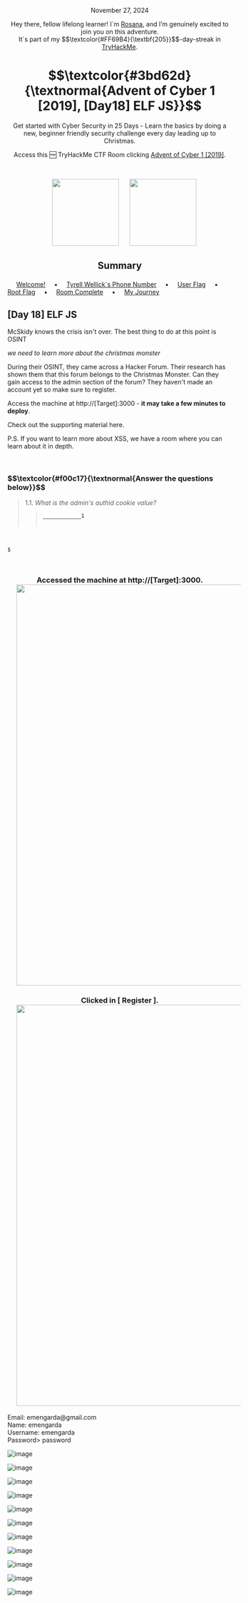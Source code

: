 <p align="center">November 27, 2024</p>
<p align="center">Hey there, fellow lifelong learner! I´m <a href="https://www.linkedin.com/in/rosanafssantos/">Rosana</a>, and I’m genuinely excited to join you on this adventure.<br>
It´s part of my $$\textcolor{#FF69B4}{\textbf{205}}$$-day-streak in  <a href="https://tryhackme.com/r/hacktivities">TryHackMe</a>.</p>

<h1 align="center">
  $$\textcolor{#3bd62d}{\textnormal{Advent of Cyber 1 [2019], [Day18] ELF JS}}$$

</h1>
<p align="center">Get started with Cyber Security in 25 Days - Learn the basics by doing a new, beginner friendly security challenge every day leading up to Christmas.</p>
<p align="center">Access this 🆓 TryHackMe CTF Room clicking <a href="https://tryhackme.com/r/room/25daysofchristmas">Advent of Cyber 1 [2019]</a>.</p><br>
<p align="center">
  <img height="150px" hspace="20" src="https://github.com/user-attachments/assets/f59c6a13-447f-4f2a-ade0-a28bc0f05118">
  <img height="150px" src="https://github.com/user-attachments/assets/7a3dd02f-39d7-4e1e-b64d-e0ec60bdb2f2">

</p>

<h2><p align="center">Summary<a id='0'></a></h2>

&nbsp;&nbsp;&nbsp;&nbsp; [Welcome!](#1) &nbsp;&nbsp;&nbsp;&nbsp;▪️&nbsp;&nbsp;&nbsp;&nbsp; [Tyrell Wellick´s Phone Number](#1.1) &nbsp;&nbsp;&nbsp;&nbsp;▪️&nbsp;&nbsp;&nbsp;&nbsp; [User Flag](#1.2) &nbsp;&nbsp;&nbsp;&nbsp;▪️&nbsp;&nbsp;&nbsp;&nbsp; [Root Flag](#1.3) &nbsp;&nbsp;&nbsp;&nbsp;▪️&nbsp;&nbsp;&nbsp;&nbsp; [Room Complete](#4) &nbsp;&nbsp;&nbsp;&nbsp;▪️&nbsp;&nbsp;&nbsp;&nbsp; [My Journey](#5) &nbsp;&nbsp;&nbsp;&nbsp;


<h2>[Day 18] ELF JS<a id='1'></a></h2>
<p>McSkidy knows the crisis isn't over. The best thing to do at this point is OSINT<br>

<em>we need to learn more about the christmas monster</em><br>

During their OSINT, they came across a Hacker Forum. Their research has shown them that this forum belongs to the Christmas Monster. Can they gain access to the admin section of the forum? They haven't made an account yet so make sure to register.<br>

Access the machine at http://[Target]:3000 - <strong>it may take a few minutes to deploy</strong>.<br>

Check out the supporting material here.<vr>

P.S. If you want to learn more about XSS, we have a room where you can learn about it in depth.</p>

<br>

<h3 align="left"> $$\textcolor{#f00c17}{\textnormal{Answer the questions below}}$$ </h3>

> 1.1. <em>What is the admin's authid cookie value?</em><br><a id='1.1'></a>
>> <code><strong>____________1</strong></code><br><br>

<br>

<pre><code>$  


</code></pre>



<h3 align="center">Accessed the machine at http://[Target]:3000.<br>
                 <img width="900px" hspace="20" src="https://github.com/user-attachments/assets/b06c2908-e0e1-49ec-bb2e-2cd977145df3"> </h3>

<h3 align="center">Clicked in [ Register ].<br>
                 <img width="900px" hspace="20" src="https://github.com/user-attachments/assets/c80aa205-73da-45a2-aee0-d92e6b6e4b56"> </h3>

<p>Email: emengarda@gmail.com<br>
Name: emengarda<br>
Username: emengarda<br>
Password> password</p>



![image](https://github.com/user-attachments/assets/2f061fae-72b6-4986-9e47-eee8148ecfc8)

![image](https://github.com/user-attachments/assets/87f6ede2-5b25-40e1-89ff-0b63704c781d)


![image](https://github.com/user-attachments/assets/fe702fef-8ef7-4f37-acbd-45e21c4ea475)

![image](https://github.com/user-attachments/assets/21795074-f332-46cd-ae43-b5817f23d511)


![image](https://github.com/user-attachments/assets/aa37da22-47ef-4f89-922e-f61a58800a9a)

![image](https://github.com/user-attachments/assets/6e2c5404-1b99-4731-8f50-0ee19d64e36a)

![image](https://github.com/user-attachments/assets/68f59d2a-4793-4f27-b99e-f3c428329d81)

![image](https://github.com/user-attachments/assets/79667537-39b0-4b27-bf96-72e201b1b4d6)



![image](https://github.com/user-attachments/assets/819ebb4c-69e6-44dc-a25a-24778ca4416e)

![image](https://github.com/user-attachments/assets/8790d0a1-70aa-44b0-a138-0b326ca8ddce)

![image](https://github.com/user-attachments/assets/f26378d4-44ea-4fb9-b335-c46382a730c1)






